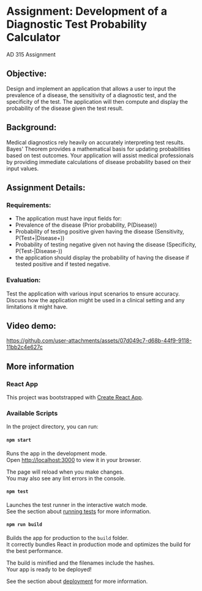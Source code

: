 # Assignment: Development of a Diagnostic Test Probability Calculator
AD 315 Assignment

## Objective:
Design and implement an application that allows a user to input the prevalence of a disease, the sensitivity of a diagnostic test, and the specificity of the test. The application will then compute and display the probability of the disease given the test result.

## Background:
Medical diagnostics rely heavily on accurately interpreting test results. Bayes' Theorem provides a mathematical basis for updating probabilities based on test outcomes. Your application will assist medical professionals by providing immediate calculations of disease probability based on their input values.

## Assignment Details:
### Requirements:
- The application must have input fields for:
- Prevalence of the disease (Prior probability, P(Disease))
- Probability of testing positive given having the disease (Sensitivity, P(Test+|Disease+))
- Probability of testing negative given not having the disease (Specificity, P(Test-|Disease-))
- the application should display the probability of having the disease if tested positive and if tested negative.

### Evaluation:
Test the application with various input scenarios to ensure accuracy.
Discuss how the application might be used in a clinical setting and any limitations it might have.

## Video demo:
https://github.com/user-attachments/assets/07d049c7-d68b-44f9-9118-11bb2c4e627c


## More information

### React App

This project was bootstrapped with [Create React App](https://github.com/facebook/create-react-app).

### Available Scripts

In the project directory, you can run:

#### `npm start`

Runs the app in the development mode.\
Open [http://localhost:3000](http://localhost:3000) to view it in your browser.

The page will reload when you make changes.\
You may also see any lint errors in the console.

#### `npm test`

Launches the test runner in the interactive watch mode.\
See the section about [running tests](https://facebook.github.io/create-react-app/docs/running-tests) for more information.

#### `npm run build`

Builds the app for production to the `build` folder.\
It correctly bundles React in production mode and optimizes the build for the best performance.

The build is minified and the filenames include the hashes.\
Your app is ready to be deployed!

See the section about [deployment](https://facebook.github.io/create-react-app/docs/deployment) for more information.
